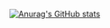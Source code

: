 [![Anurag's GitHub stats](https://github-readme-stats.vercel.app/api?username=script696&show_icons=true&theme=radical)](https://github.com/anuraghazra/github-readme-stats)